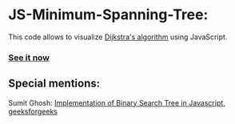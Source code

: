 # JS-Minimum-Spanning-Tree:

This code allows to visualize [Dijkstra's algorithm](https://en.wikipedia.org/wiki/Dijkstra%27s_algorithm) using JavaScript.

### [See it now](https://jkutkut.github.io/JS-Minimum-Spanning-Tree/)

## Special mentions:
Sumit Ghosh: [Implementation of Binary Search Tree in Javascript, geeksforgeeks](https://www.geeksforgeeks.org/implementation-binary-search-tree-javascript/)